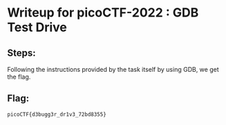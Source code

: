 # Writeup for picoCTF-2022 : GDB Test Drive

## Steps:
Following the instructions provided by the task itself by using GDB, we get the flag.

## Flag:
```picoCTF{d3bugg3r_dr1v3_72bd8355}```
